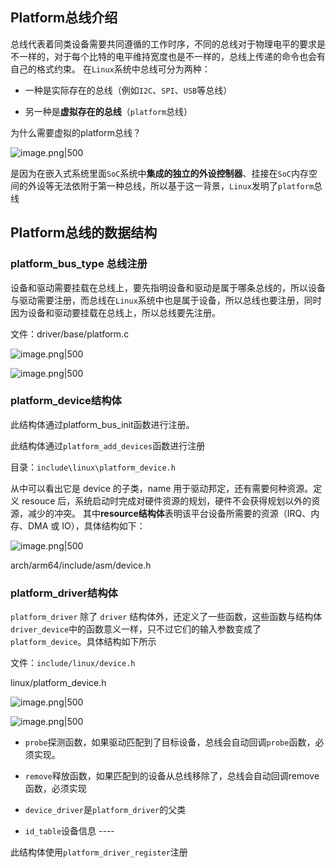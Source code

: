 
## Platform总线介绍

总线代表着同类设备需要共同遵循的工作时序，不同的总线对于物理电平的要求是不一样的，对于每个比特的电平维持宽度也是不一样的，总线上传递的命令也会有自己的格式约束。 在`Linux`系统中总线可分为两种：

- 一种是实际存在的总线（例如`I2C`、`SPI`、`USB`等总线）
    
- 另一种是**虚拟存在的总线**（`platform`总线）
    

为什么需要虚拟的platform总线？

![image.png|500](https://my-obsidian-image.oss-cn-guangzhou.aliyuncs.com/2025/06/bb0982477f28be70af3049a752e0e46f.png)


是因为在嵌入式系统里面`SoC`系统中**集成的独立的外设控制器**、挂接在`SoC`内存空间的外设等无法依附于第一种总线，所以基于这一背景，`Linux`发明了`platform`总线

## Platform总线的数据结构

### platform_bus_type 总线注册

设备和驱动需要挂载在总线上，要先指明设备和驱动是属于哪条总线的，所以设备与驱动需要注册，而总线在`Linux`系统中也是属于设备，所以总线也要注册，同时因为设备和驱动要挂载在总线上，所以总线要先注册。

文件：driver/base/platform.c

![image.png|500](https://my-obsidian-image.oss-cn-guangzhou.aliyuncs.com/2025/06/3876b208eb37dd105ae09e3f29b4e15c.png)


![image.png|500](https://my-obsidian-image.oss-cn-guangzhou.aliyuncs.com/2025/06/437cca48893e2c7e0e850dc0ef04c147.png)


### platform_device结构体

此结构体通过platform_bus_init函数进行注册。

此结构体通过`platform_add_devices`函数进行注册

目录：`include\linux\platform_device.h`

从中可以看出它是 device 的子类，name 用于驱动邦定，还有需要何种资源。定义 resouce 后，系统启动时完成对硬件资源的规划，硬件不会获得规划以外的资源，减少的冲突。 其中**resource结构体**表明该平台设备所需要的资源（IRQ、内存、DMA 或 IO），具体结构如下：

![image.png|500](https://my-obsidian-image.oss-cn-guangzhou.aliyuncs.com/2025/06/af2d9ec0e6ba7aa4cc0ce485758afefb.png)


arch/arm64/include/asm/device.h

  

### platform_driver结构体

`platform_driver` 除了 `driver` 结构体外，还定义了一些函数，这些函数与结构体`driver_device`中的函数意义一样，只不过它们的输入参数变成了 `platform_device`。具体结构如下所示

文件：`include/linux/device.h`

linux/platform_device.h

![image.png|500](https://my-obsidian-image.oss-cn-guangzhou.aliyuncs.com/2025/06/c673a060e68d7d570d483790b97f5f5e.png)


![image.png|500](https://my-obsidian-image.oss-cn-guangzhou.aliyuncs.com/2025/06/82d3cbae5999d91c6e81dd517ab19c44.png)


- `probe`探测函数，如果驱动匹配到了目标设备，总线会自动回调`probe`函数，必须实现。
    
- `remove`释放函数，如果匹配到的设备从总线移除了，总线会自动回调remove函数，必须实现
    
- `device_driver`是`platform_driver`的父类
    
- `id_table`设备信息 ----
    

此结构体使用`platform_driver_register`注册